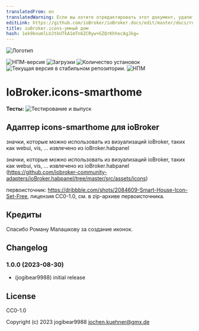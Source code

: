 ```yaml
---
translatedFrom: en
translatedWarning: Если вы хотите отредактировать этот документ, удалите поле «translatedFrom», в противном случае этот документ будет снова автоматически переведен
editLink: https://github.com/ioBroker/ioBroker.docs/edit/master/docs/ru/adapterref/iobroker.icons-smarthome/README.md
title: ioBroker.icons-умный дом
hash: 1ek9knumlLUJtkUTkA1mTn6ZCRyw+GZQrKhhecAgJkg=
---
```

![Логотип](../../../en/adapterref/iobroker.icons-smarthome/admin/icons-smarthome.png)

![НПМ-версия](https://img.shields.io/npm/v/iobroker.icons-smarthome.svg)
![Загрузки](https://img.shields.io/npm/dm/iobroker.icons-smarthome.svg)
![Количество установок](https://iobroker.live/badges/icons-smarthome-installed.svg)
![Текущая версия в стабильном репозитории.](https://iobroker.live/badges/icons-smarthome-stable.svg)
![НПМ](https://nodei.co/npm/iobroker.icons-smarthome.png?downloads=true)

# IoBroker.icons-smarthome
**Тесты:** ![Тестирование и выпуск](https://github.com/iobroker-community-adapters/ioBroker.icons-smarthome/workflows/Test%20and%20Release/badge.svg)

## Адаптер icons-smarthome для ioBroker
значки, которые можно использовать из визуализаций ioBroker, таких как webui, vis, ...
извлечено из ioBroker.habpanel

значки, которые можно использовать из визуализаций ioBroker, таких как webui, vis, ...
извлечено из ioBroker.habpanel (https://github.com/iobroker-community-adapters/ioBroker.habpanel/tree/master/src/assets/icons)

первоисточник: https://dribbble.com/shots/2084609-Smart-House-Icon-Set-Free, лицензия CC0-1.0, см. в zip-архиве первоисточника.

## Кредиты
Спасибо Роману Малашкову за создание иконок.

## Changelog
<!--
    Placeholder for the next version (at the beginning of the line):
    ### **WORK IN PROGRESS**
-->
### 1.0.0 (2023-08-30)
* (jogibear9988) initial release

## License
CC0-1.0

Copyright (c) 2023 jogibear9988 <jochen.kuehner@gmx.de>
